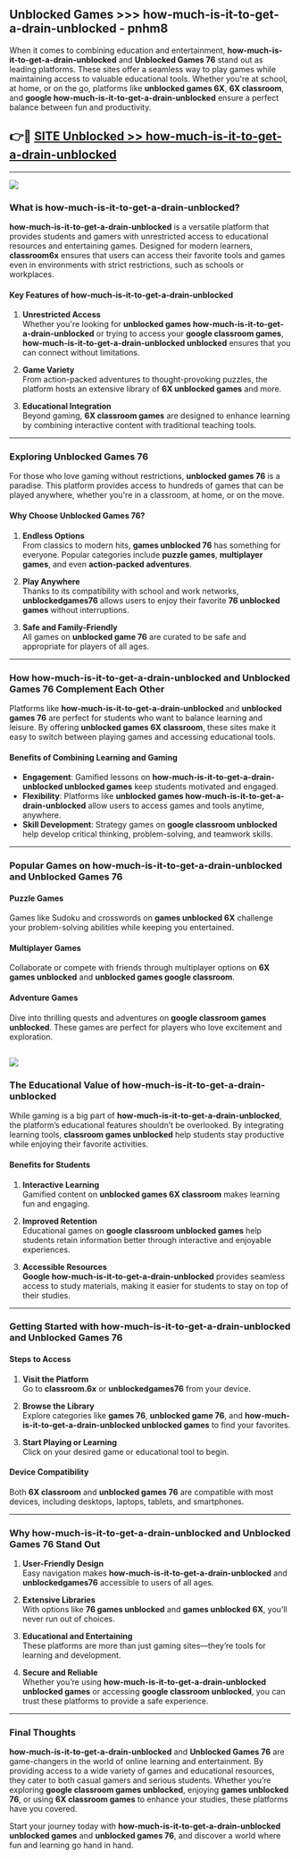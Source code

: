 ## Unblocked Games >>> how-much-is-it-to-get-a-drain-unblocked - pnhm8 

When it comes to combining education and entertainment, **how-much-is-it-to-get-a-drain-unblocked** and **Unblocked Games 76** stand out as leading platforms. These sites offer a seamless way to play games while maintaining access to valuable educational tools. Whether you're at school, at home, or on the go, platforms like **unblocked games 6X**, **6X classroom**, and **google how-much-is-it-to-get-a-drain-unblocked** ensure a perfect balance between fun and productivity.
## 👉🔴 [SITE Unblocked >> how-much-is-it-to-get-a-drain-unblocked](http://premium.freeplayer.one?title=how-much-is-it-to-get-a-drain-unblocked&ref=22JU)
---
<a href="http://premium.freeplayer.one?title=how-much-is-it-to-get-a-drain-unblocked&ref=22JU/"><img src="https://github.com/user-attachments/assets/438f12ca-57a4-47a3-8ead-c64da593a1e5"/></a>
### What is how-much-is-it-to-get-a-drain-unblocked?  

**how-much-is-it-to-get-a-drain-unblocked** is a versatile platform that provides students and gamers with unrestricted access to educational resources and entertaining games. Designed for modern learners, **classroom6x** ensures that users can access their favorite tools and games even in environments with strict restrictions, such as schools or workplaces.  

#### Key Features of how-much-is-it-to-get-a-drain-unblocked  

1. **Unrestricted Access**  
   Whether you're looking for **unblocked games how-much-is-it-to-get-a-drain-unblocked** or trying to access your **google classroom games**, **how-much-is-it-to-get-a-drain-unblocked unblocked** ensures that you can connect without limitations.  

2. **Game Variety**  
   From action-packed adventures to thought-provoking puzzles, the platform hosts an extensive library of **6X unblocked games** and more.  

3. **Educational Integration**  
   Beyond gaming, **6X classroom games** are designed to enhance learning by combining interactive content with traditional teaching tools.  



---

### Exploring Unblocked Games 76  

For those who love gaming without restrictions, **unblocked games 76** is a paradise. This platform provides access to hundreds of games that can be played anywhere, whether you're in a classroom, at home, or on the move.  

#### Why Choose Unblocked Games 76?  

1. **Endless Options**  
   From classics to modern hits, **games unblocked 76** has something for everyone. Popular categories include **puzzle games**, **multiplayer games**, and even **action-packed adventures**.  

2. **Play Anywhere**  
   Thanks to its compatibility with school and work networks, **unblockedgames76** allows users to enjoy their favorite **76 unblocked games** without interruptions.  

3. **Safe and Family-Friendly**  
   All games on **unblocked game 76** are curated to be safe and appropriate for players of all ages.  

---

### How how-much-is-it-to-get-a-drain-unblocked and Unblocked Games 76 Complement Each Other  

Platforms like **how-much-is-it-to-get-a-drain-unblocked** and **unblocked games 76** are perfect for students who want to balance learning and leisure. By offering **unblocked games 6X classroom**, these sites make it easy to switch between playing games and accessing educational tools.  

#### Benefits of Combining Learning and Gaming  

- **Engagement**: Gamified lessons on **how-much-is-it-to-get-a-drain-unblocked unblocked games** keep students motivated and engaged.  
- **Flexibility**: Platforms like **unblocked games how-much-is-it-to-get-a-drain-unblocked** allow users to access games and tools anytime, anywhere.  
- **Skill Development**: Strategy games on **google classroom unblocked** help develop critical thinking, problem-solving, and teamwork skills.  

---

### Popular Games on how-much-is-it-to-get-a-drain-unblocked and Unblocked Games 76  

#### Puzzle Games  

Games like Sudoku and crosswords on **games unblocked 6X** challenge your problem-solving abilities while keeping you entertained.  

#### Multiplayer Games  

Collaborate or compete with friends through multiplayer options on **6X games unblocked** and **unblocked games google classroom**.  

#### Adventure Games  

Dive into thrilling quests and adventures on **google classroom games unblocked**. These games are perfect for players who love excitement and exploration.  

<a href="http://download.freeplayer.one?title=how-much-is-it-to-get-a-drain-unblocked&ref=23D/"><img src="https://github.com/user-attachments/assets/fe0c3e91-c8e1-489c-acf0-e2f614c12fb8"/></a>
---

### The Educational Value of how-much-is-it-to-get-a-drain-unblocked  

While gaming is a big part of **how-much-is-it-to-get-a-drain-unblocked**, the platform’s educational features shouldn’t be overlooked. By integrating learning tools, **classroom games unblocked** help students stay productive while enjoying their favorite activities.  

#### Benefits for Students  

1. **Interactive Learning**  
   Gamified content on **unblocked games 6X classroom** makes learning fun and engaging.  

2. **Improved Retention**  
   Educational games on **google classroom unblocked games** help students retain information better through interactive and enjoyable experiences.  

3. **Accessible Resources**  
   **Google how-much-is-it-to-get-a-drain-unblocked** provides seamless access to study materials, making it easier for students to stay on top of their studies.  

---

### Getting Started with how-much-is-it-to-get-a-drain-unblocked and Unblocked Games 76  

#### Steps to Access  

1. **Visit the Platform**  
   Go to **classroom.6x** or **unblockedgames76** from your device.  

2. **Browse the Library**  
   Explore categories like **games 76**, **unblocked game 76**, and **how-much-is-it-to-get-a-drain-unblocked unblocked games** to find your favorites.  

3. **Start Playing or Learning**  
   Click on your desired game or educational tool to begin.  

#### Device Compatibility  

Both **6X classroom** and **unblocked games 76** are compatible with most devices, including desktops, laptops, tablets, and smartphones.  

---

### Why how-much-is-it-to-get-a-drain-unblocked and Unblocked Games 76 Stand Out  

1. **User-Friendly Design**  
   Easy navigation makes **how-much-is-it-to-get-a-drain-unblocked** and **unblockedgames76** accessible to users of all ages.  

2. **Extensive Libraries**  
   With options like **76 games unblocked** and **games unblocked 6X**, you’ll never run out of choices.  

3. **Educational and Entertaining**  
   These platforms are more than just gaming sites—they’re tools for learning and development.  

4. **Secure and Reliable**  
   Whether you’re using **how-much-is-it-to-get-a-drain-unblocked unblocked games** or accessing **google classroom unblocked**, you can trust these platforms to provide a safe experience.  

---

### Final Thoughts  

**how-much-is-it-to-get-a-drain-unblocked** and **Unblocked Games 76** are game-changers in the world of online learning and entertainment. By providing access to a wide variety of games and educational resources, they cater to both casual gamers and serious students. Whether you’re exploring **google classroom games unblocked**, enjoying **games unblocked 76**, or using **6X classroom games** to enhance your studies, these platforms have you covered.  

Start your journey today with **how-much-is-it-to-get-a-drain-unblocked unblocked games** and **unblocked games 76**, and discover a world where fun and learning go hand in hand.  
